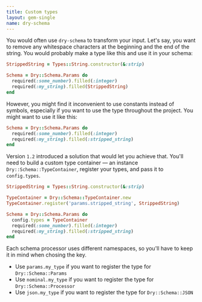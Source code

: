 ```yaml
---
title: Custom types
layout: gem-single
name: dry-schema
---
```


You would often use `dry-schema` to transform your input. Let's say, you want to remove any whitespace characters at the beginning and the end of the string. You would probably make a type like this and use it in your schema:

```ruby
StrippedString = Types::String.constructor(&:strip)

Schema = Dry::Schema.Params do
  required(:some_number).filled(:integer)
  required(:my_string).filled(StrippedString)
end
```

However, you might find it inconvenient to use constants instead of symbols, especially if you want to use the type throughout the project. You might want to use it like this:

```ruby
Schema = Dry::Schema.Params do
  required(:some_number).filled(:integer)
  required(:my_string).filled(:stripped_string)
end
```

Version `1.2` introduced a solution that would let you achieve that. You'll need to build a custom type container — an instance `Dry::Schema::TypeContainer`, register your types, and pass it to `config.types`.

```ruby
StrippedString = Types::String.constructor(&:strip)

TypeContainer = Dry::Schema::TypeContainer.new
TypeContainer.register('params.stripped_string', StrippedString)

Schema = Dry::Schema.Params do
  config.types = TypeContainer
  required(:some_number).filled(:integer)
  required(:my_string).filled(:stripped_string)
end
```

Each schema processor uses different namespaces, so you'll have to keep it in mind when chosing the key.

- Use `params.my_type` if you want to register the type for `Dry::Schema::Params`
- Use `nominal.my_type` if you want to register the type for `Dry::Schema::Processor`
- Use `json.my_type` if you want to register the type for `Dry::Schema::JSON`

